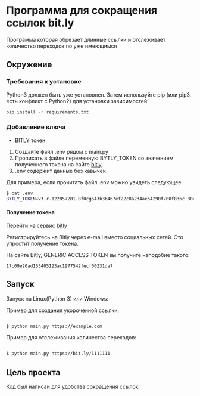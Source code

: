 # Программа для сокращения ссылок bit.ly
Программа которая обрезает длинные ссылки и отслеживает количество переходов по уже имеющимся

## Окружение

### Требования к установке

Python3 должен быть уже установлен. Затем используйте pip (или pip3, есть конфликт с Python2) для установки зависимостей:

```bash
pip install -r requirements.txt
```

### Добавление ключа

- BITLY токен

1. Создайте файл .env рядом с main.py
2. Прописать в файле переменную BYTLY_TOKEN со значением полученного токена на сайте [bitly](http://bit.ly)
3. .env содержит данные без кавычек

Для примера, если прочитать файл .env можно увидеть следующее:

```bash
$ cat .env
BYTLY_TOKEN=v3.r.122857201.8f0cg543b36467ef22c8a234ae54290f700f836c.804fhh73cce5e8hgyr7n5c2397cgtracf570b7f2
```

#### Получение токена
Перейти на сервис [bitly](http://bit.ly) 

Регистрируйтесь на Bitly через e-mail вместо социальных сетей. Это упростит получение токена.

На сайте Bitly, GENERIC ACCESS TOKEN вы получите наподобие такого: 

```
17c09e20ad155405123ac1977542fecf00231da7
```

## Запуск

Запуск на Linux(Python 3) или Windows:


Пример для создания укороченной ссылки:

```bash

$ python main.py https://example.com

```

Пример для отслеживания количества переходов:

```bash

$ python main.py https://bit.ly/1111111

```

## Цель проекта

Код был написан для удобства сокращения ссылок.